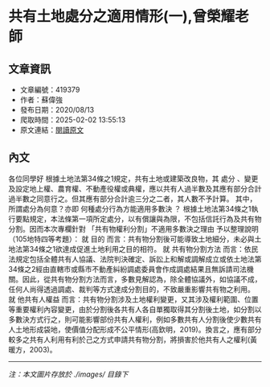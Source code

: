 # 共有土地處分之適用情形(一),曾榮耀老師

## 文章資訊
- 文章編號：419379
- 作者：蘇偉強
- 發布日期：2020/08/13
- 爬取時間：2025-02-02 13:55:13
- 原文連結：[閱讀原文](https://real-estate.get.com.tw/Columns/detail.aspx?no=419379)

## 內文
各位同學好
根據土地法第34條之1規定，共有土地或建築改良物，其
處分
、變更及設定地上權、農育權、不動產役權或典權，應以共有人過半數及其應有部分合計過半數之同意行之。但其應有部分合計逾三分之二者，其人數不予計算。
其中，所謂處分為何意？亦即
何種處分行為方能適用多數決
？
根據土地法第34條之1執行要點規定，本法條第一項所定處分，以有償讓與為限，不包括信託行為及共有物分割。因而本次專欄針對
「共有物權利分割」不適用多數決之理由
予以整理說明（105地特四等考題）：
就
目的
而言：共有物分割後可能導致土地細分，未必與土地法第34條之1欲達成促進土地利用之目的相符。
就
共有物分割方法
而言：依民法規定包括全體共有人協議、法院判決確定、訴訟上和解或調解成立或依土地法第34條之2經由直轄市或縣市不動產糾紛調處委員會作成調處結果且無訴請司法機關。因此，從共有物分割方法而言，多數見解認為，除全體協議外，如協議不成，任何人尚得透過調處、裁判等方式達成分割目的，不致嚴重影響共有物之利用。
就
他共有人權益
而言：共有物分割涉及土地權利變更，又其涉及權利範圍、位置等重要權利內容變更，由於分割後各共有人各自單獨取得其分割後土地，如分割以多數決方式行之，則可能影響部份共有人權利，例如多數共有人分割後使少數共有人土地形成袋地，使價值分配形成不公平情形(高欽明，2019)。換言之，應有部分較多之共有人利用有利於己之方式申請共有物分割，將損害於他共有人之權利(黃暖方，2003)。

---
*注：本文圖片存放於 ./images/ 目錄下*
